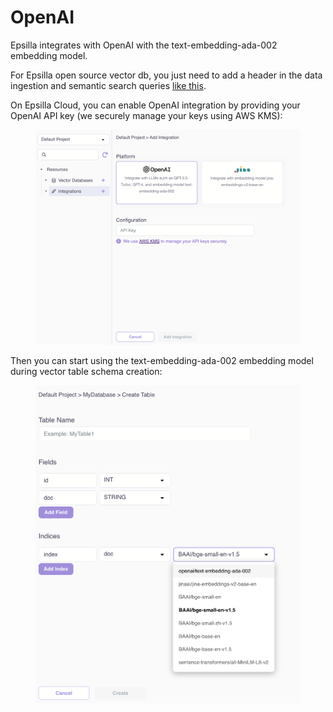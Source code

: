 # OpenAI

Epsilla integrates with OpenAI with the text-embedding-ada-002 embedding model.

For Epsilla open source vector db, you just need to add a header in the data ingestion and semantic search queries [like this](../../vector-database/embeddings.md#openai-embedding).

On Epsilla Cloud, you can enable OpenAI integration by providing your OpenAI API key (we securely manage your keys using AWS KMS):

<figure><img src="../../.gitbook/assets/Screenshot 2023-12-29 at 11.36.48 PM.png" alt=""><figcaption></figcaption></figure>

Then you can start using the text-embedding-ada-002 embedding model during vector table schema creation:

<figure><img src="../../.gitbook/assets/Screenshot 2023-12-29 at 11.43.26 PM.png" alt=""><figcaption></figcaption></figure>
